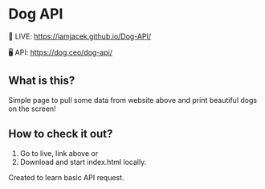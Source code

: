 # Dog API

🚀 LIVE: https://iamjacek.github.io/Dog-API/

🖥 API: https://dog.ceo/dog-api/

## What is this?

Simple page to pull some data from website above and print beautiful dogs on the screen!

## How to check it out?

1. Go to live, link above or
2. Download and start index.html locally.

Created to learn basic API request.
